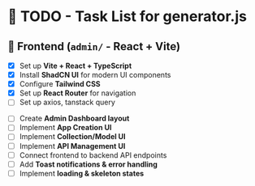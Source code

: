 # 📌 TODO - Task List for generator.js

## 🎨 Frontend (`admin/` - React + Vite)
- [x] Set up **Vite + React + TypeScript**
- [x] Install **ShadCN UI** for modern UI components
- [x] Configure **Tailwind CSS**
- [x] Set up **React Router** for navigation
- [ ] Set up axios, tanstack query
<!-- - [ ] Implement **authentication flow (login, logout, protected routes)** -->
- [ ] Create **Admin Dashboard layout**
- [ ] Implement **App Creation UI**
- [ ] Implement **Collection/Model UI**
- [ ] Implement **API Management UI**
- [ ] Connect frontend to backend API endpoints
- [ ] Add **Toast notifications & error handling**
- [ ] Implement **loading & skeleton states**
